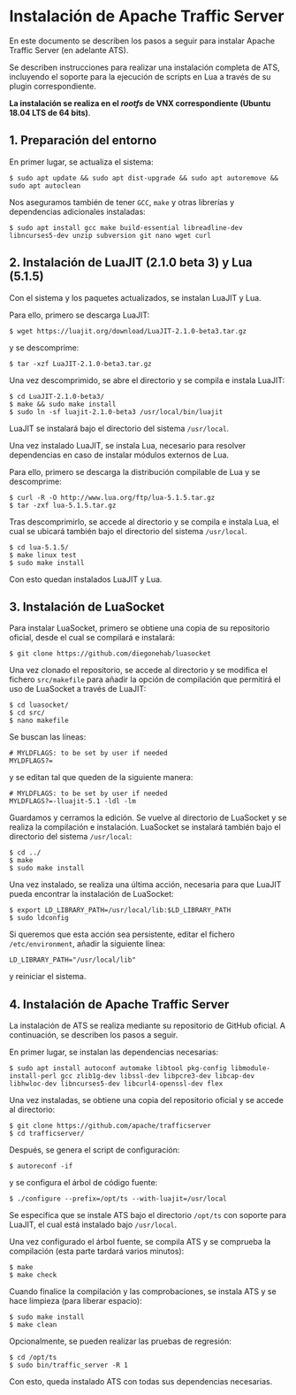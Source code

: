 # Instalación de Apache Traffic Server

En este documento se describen los pasos a seguir para instalar Apache Traffic Server (en adelante ATS).

Se describen instrucciones para realizar una instalación completa de ATS, incluyendo el soporte para la ejecución de scripts en Lua a través de su plugin correspondiente.

**La instalación se realiza en el _rootfs_ de VNX correspondiente (Ubuntu 18.04 LTS de 64 bits)**.

## 1. Preparación del entorno

En primer lugar, se actualiza el sistema:

```
$ sudo apt update && sudo apt dist-upgrade && sudo apt autoremove && sudo apt autoclean
```

Nos aseguramos también de tener `GCC`, `make` y otras librerías y dependencias adicionales instaladas:

```
$ sudo apt install gcc make build-essential libreadline-dev libncurses5-dev unzip subversion git nano wget curl
```

## 2. Instalación de LuaJIT (2.1.0 beta 3) y Lua (5.1.5)

Con el sistema y los paquetes actualizados, se instalan LuaJIT y Lua.

Para ello, primero se descarga LuaJIT:

```
$ wget https://luajit.org/download/LuaJIT-2.1.0-beta3.tar.gz
```

y se descomprime:

```
$ tar -xzf LuaJIT-2.1.0-beta3.tar.gz
```

Una vez descomprimido, se abre el directorio y se compila e instala LuaJIT:

```
$ cd LuaJIT-2.1.0-beta3/
$ make && sudo make install
$ sudo ln -sf luajit-2.1.0-beta3 /usr/local/bin/luajit
```

LuaJIT se instalará bajo el directorio del sistema `/usr/local`.

Una vez instalado LuaJIT, se instala Lua, necesario para resolver dependencias en caso de instalar módulos externos de Lua.

Para ello, primero se descarga la distribución compilable de Lua y se descomprime:

```
$ curl -R -O http://www.lua.org/ftp/lua-5.1.5.tar.gz
$ tar -zxf lua-5.1.5.tar.gz
```

Tras descomprimirlo, se accede al directorio y se compila e instala Lua, el cual se ubicará también bajo el directorio del sistema `/usr/local`.

```
$ cd lua-5.1.5/
$ make linux test
$ sudo make install
```

Con esto quedan instalados LuaJIT y Lua.

## 3. Instalación de LuaSocket

Para instalar LuaSocket, primero se obtiene una copia de su repositorio oficial, desde el cual se compilará e instalará:

```
$ git clone https://github.com/diegonehab/luasocket
```

Una vez clonado el repositorio, se accede al directorio y se modifica el fichero `src/makefile` para añadir la opción de compilación que permitirá el uso de LuaSocket a través de LuaJIT:

```
$ cd luasocket/
$ cd src/
$ nano makefile
```

Se buscan las líneas:

```
# MYLDFLAGS: to be set by user if needed
MYLDFLAGS?=
```

y se editan tal que queden de la siguiente manera:

```
# MYLDFLAGS: to be set by user if needed
MYLDFLAGS?=-lluajit-5.1 -ldl -lm
```

Guardamos y cerramos la edición. Se vuelve al directorio de LuaSocket y se realiza la compilación e instalación. LuaSocket se instalará también bajo el directorio del sistema `/usr/local`:

```
$ cd ../
$ make
$ sudo make install
```

Una vez instalado, se realiza una última acción, necesaria para que LuaJIT pueda encontrar la instalación de LuaSocket:

```
$ export LD_LIBRARY_PATH=/usr/local/lib:$LD_LIBRARY_PATH
$ sudo ldconfig
```

Si queremos que esta acción sea persistente, editar el fichero `/etc/environment`, añadir la siguiente línea:

```
LD_LIBRARY_PATH="/usr/local/lib"
```

y reiniciar el sistema.

## 4. Instalación de Apache Traffic Server

La instalación de ATS se realiza mediante su repositorio de GitHub oficial. A continuación, se describen los pasos a seguir.

En primer lugar, se instalan las dependencias necesarias:

```
$ sudo apt install autoconf automake libtool pkg-config libmodule-install-perl gcc zlib1g-dev libssl-dev libpcre3-dev libcap-dev libhwloc-dev libncurses5-dev libcurl4-openssl-dev flex
```

Una vez instaladas, se obtiene una copia del repositorio oficial y se accede al directorio:

```
$ git clone https://github.com/apache/trafficserver
$ cd trafficserver/
```

Después, se genera el script de configuración:

```
$ autoreconf -if
```

y se configura el árbol de código fuente:

```
$ ./configure --prefix=/opt/ts --with-luajit=/usr/local
```

Se especifica que se instale ATS bajo el directorio `/opt/ts` con soporte para LuaJIT, el cual está instalado bajo `/usr/local`.

Una vez configurado el árbol fuente, se compila ATS y se comprueba la compilación (esta parte tardará varios minutos):

```
$ make
$ make check
```

Cuando finalice la compilación y las comprobaciones, se instala ATS y se hace limpieza (para liberar espacio):

```
$ sudo make install
$ make clean
```

Opcionalmente, se pueden realizar las pruebas de regresión:

```
$ cd /opt/ts
$ sudo bin/traffic_server -R 1
```

Con esto, queda instalado ATS con todas sus dependencias necesarias.
